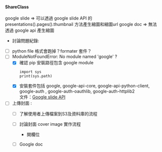 #### ShareClass 

google slide => 可以透過 google slide API 的 presentations().pages().thumbnail 方法產生縮圖和縮圖url 
google doc => 無法透過 google api 產生縮圖


- 討論問題紀錄: 
- [ ] python file 格式會跑掉？formater 套件？
- [ ] ModuleNotFoundError: No module named 'google' ? 
	- [x] 確認 pip 安裝路徑包含 google module
		```
		import sys 
		print(sys.path)
       ```
	 - [x] 安裝套件包括 google, google-api-core, google-api-python-client, google-auth , google-auth-oauthlib, google-auth-httplib2       
	文件：[Google slide API](https://developers.google.com/slides/api/quickstart/python)
- [ ]  上傳封面 :
	- [ ] 了解使用者上傳檔案到S3及資料庫的流程
	- [ ] 討論封面 cover image 實作流程
		- 開欄位
		
	- [ ] Google doc
	
	